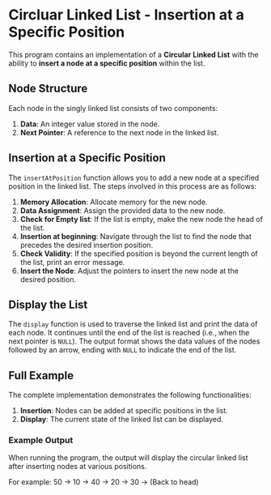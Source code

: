 # Circluar Linked List - Insertion at a Specific Position

This program contains an implementation of a **Circular Linked List** with the ability to **insert a node at a specific position** within the list.

## Node Structure

Each node in the singly linked list consists of two components:
1. **Data**: An integer value stored in the node.
2. **Next Pointer**: A reference to the next node in the linked list.

## Insertion at a Specific Position

The `insertAtPosition` function allows you to add a new node at a specified position in the linked list. The steps involved in this process are as follows:

1. **Memory Allocation**: Allocate memory for the new node.
2. **Data Assignment**: Assign the provided data to the new node.
3. **Check for Empty list**: If the list is empty, make the new node the head of the list.
4. **Insertion at beginning**: Navigate through the list to find the node that precedes the desired insertion position.
5. **Check Validity**: If the specified position is beyond the current length of the list, print an error message.
6. **Insert the Node**: Adjust the pointers to insert the new node at the desired position.

## Display the List

The `display` function is used to traverse the linked list and print the data of each node. It continues until the end of the list is reached (i.e., when the next pointer is `NULL`). The output format shows the data values of the nodes followed by an arrow, ending with `NULL` to indicate the end of the list.

## Full Example

The complete implementation demonstrates the following functionalities:
1. **Insertion**: Nodes can be added at specific positions in the list.
2. **Display**: The current state of the linked list can be displayed.

### Example Output

When running the program, the output will display the circular linked list after inserting nodes at various positions. 

For example: 50 -> 10 -> 40 -> 20 -> 30 -> (Back to head)
